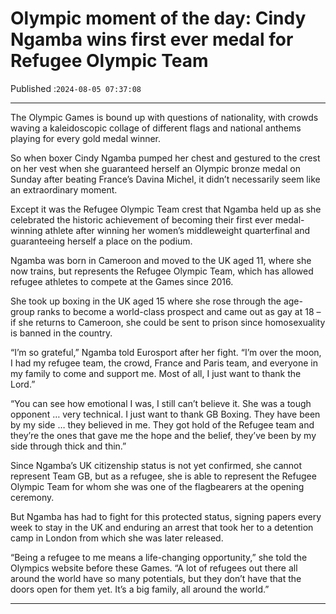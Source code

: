 # Olympic moment of the day: Cindy Ngamba wins first ever medal for Refugee Olympic Team

Published :`2024-08-05 07:37:08`

---

The Olympic Games is bound up with questions of nationality, with crowds waving a kaleidoscopic collage of different flags and national anthems playing for every gold medal winner.

So when boxer Cindy Ngamba pumped her chest and gestured to the crest on her vest when she guaranteed herself an Olympic bronze medal on Sunday after beating France’s Davina Michel, it didn’t necessarily seem like an extraordinary moment.

Except it was the Refugee Olympic Team crest that Ngamba held up as she celebrated the historic achievement of becoming their first ever medal-winning athlete after winning her women’s middleweight quarterfinal and guaranteeing herself a place on the podium.

Ngamba was born in Cameroon and moved to the UK aged 11, where she now trains, but represents the Refugee Olympic Team, which has allowed refugee athletes to compete at the Games since 2016.

She took up boxing in the UK aged 15 where she rose through the age-group ranks to become a world-class prospect and came out as gay at 18 – if she returns to Cameroon, she could be sent to prison since homosexuality is banned in the country.

“I’m so grateful,” Ngamba told Eurosport after her fight. “I’m over the moon, I had my refugee team, the crowd, France and Paris team, and everyone in my family to come and support me. Most of all, I just want to thank the Lord.”

“You can see how emotional I was, I still can’t believe it. She was a tough opponent … very technical. I just want to thank GB Boxing. They have been by my side … they believed in me. They got hold of the Refugee team and they’re the ones that gave me the hope and the belief, they’ve been by my side through thick and thin.”

Since Ngamba’s UK citizenship status is not yet confirmed, she cannot represent Team GB, but as a refugee, she is able to represent the Refugee Olympic Team for whom she was one of the flagbearers at the opening ceremony.

But Ngamba has had to fight for this protected status, signing papers every week to stay in the UK and enduring an arrest that took her to a detention camp in London from which she was later released.

“Being a refugee to me means a life-changing opportunity,” she told the Olympics website before these Games. “A lot of refugees out there all around the world have so many potentials, but they don’t have that the doors open for them yet. It’s a big family, all around the world.”

---

